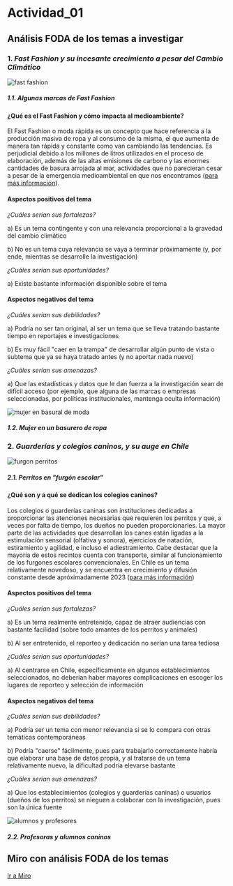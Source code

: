 # Actividad_01 

## Análisis FODA de los temas a investigar

### 1. __*Fast Fashion y su incesante crecimiento a pesar del Cambio Climático*__ 

![fast fashion](https://radiouc.cl/wp-content/uploads/Ilustracio%CC%81n-sin-ti%CC%81tulo-4-1080x675.png)
##### 1.1. Algunas marcas de Fast Fashion

#### ¿Qué es el Fast Fashion y cómo impacta al medioambiente? 

El Fast Fashion o moda rápida es un concepto que hace referencia a la producción masiva de ropa y al consumo de la misma, el que aumenta de manera tan rápida y constante como van cambiando las tendencias. Es perjudicial debido a los millones de litros utilizados en el proceso de elaboración, además de las altas emisiones de carbono y las enormes cantidades de basura arrojada al mar, actividades que no parecieran cesar a pesar de la emergencia medioambiental en que nos encontramos ([para más información](https://www.miteco.gob.es/es/ceneam/carpeta-informativa-del-ceneam/novedades/consejos-nocaer-moda-rapida.html)).

#### **Aspectos positivos del tema**

_¿Cuáles serían sus fortalezas?_

a) Es un tema contingente y con una relevancia proporcional a la gravedad del cambio climático 

b) No es un tema cuya relevancia se vaya a terminar próximamente (y, por ende, mientras se desarrolle la investigación)

_¿Cuáles serían sus oportunidades?_

a) Existe bastante información disponible sobre el tema

#### **Aspectos negativos del tema**

_¿Cuáles serían sus debilidades?_

a) Podría no ser tan original, al ser un tema que se lleva tratando bastante tiempo en reportajes e investigaciones

b) Es muy fácil "caer en la trampa" de desarrollar algún punto de vista o subtema que ya se haya tratado antes (y no aportar nada nuevo)

_¿Cuáles serían sus amenazas?_

a) Que las estadísticas y datos que le dan fuerza a la investigación sean de difícil acceso (por ejemplo, que alguna de las marcas o empresas seleccionadas, por políticas institucionales, mantenga oculta información)

![mujer en basural de moda](https://academiadelamoda.com/wp-content/uploads/2023/04/Los-Peligros-del-Fast-Fashion.jpeg) 
##### 1.2. Mujer en un basurero de ropa

### 2. __*Guarderías y colegios caninos, y su auge en Chile*__ 

![furgon perritos](https://assets.eldesconcierto.cl/2023/05/guarderia-de-perritos-chilena-a-la-gente-le-encanta-preguntan-como-se-portan-los-alumnos.jpeg)
##### 2.1. Perritos en "furgón escolar"

#### ¿Qué son y a qué se dedican los colegios caninos? 

Los colegios o guarderías caninas son instituciones dedicadas a proporcionar las atenciones necesarias que requieren los perritos y que, a veces por falta de tiempo, los dueños no pueden proporcionarles. La mayor parte de las actividades que desarrollan los canes están ligadas a la estimulación sensorial (olfativa y sonora), ejercicios de natación, estiramiento y agilidad, e incluso el adiestramiento. Cabe destacar que la mayoría de estos recintos cuenta con transporte, similar al funcionamiento de los furgones escolares convencionales. En Chile es un tema relativamente novedoso, y se encuentra en crecimiento y difusión  constante desde apróximadamente 2023 ([para más información](https://culturacanina.com/2021/01/03/que-son-y-que-hacen-los-colegios-para-perros/))

#### **Aspectos positivos del tema**

_¿Cuáles serían sus fortalezas?_

a) Es un tema realmente entretenido, capaz de atraer audiencias con bastante facilidad (sobre todo amantes de los perritos y animales)

b) Al ser entretenido, el reporteo y dedicación no serían una tarea tediosa

_¿Cuáles serían sus oportunidades?_

a) Al centrarse en Chile, específicamente en algunos establecimientos seleccionados, no deberían haber mayores complicaciones en escoger los lugares de reporteo y selección de información

#### **Aspectos negativos del tema**

_¿Cuáles serían sus debilidades?_

a) Podría ser un tema con menor relevancia si se lo compara con otras temáticas contemporáneas

b) Podría "caerse" fácilmente, pues para trabajarlo correctamente habría que elaborar una base de datos propia, y al tratarse de un tema relativamente nuevo, la dificultad podría elevarse bastante

_¿Cuáles serían sus amenazas?_

a) Que los establecimientos (colegios y guarderías caninas) o usuarios (dueños de los perritos) se nieguen a colaborar con la investigación, pues son la única fuente  

![alumnos y profesores](https://www.latercera.com/resizer/OScW-yt6KiLSnqGVfHB6rcPpBAg=/arc-anglerfish-arc2-prod-copesa/public/FC4H5KHNBNFZZCKRN5E2IRRENE.jpg)
##### 2.2. Profesoras y alumnos caninos

## Miro con análisis FODA de los temas
[Ir a Miro](https://miro.com/app/board/uXjVNjRll9I=/?share_link_id=510786142814)
